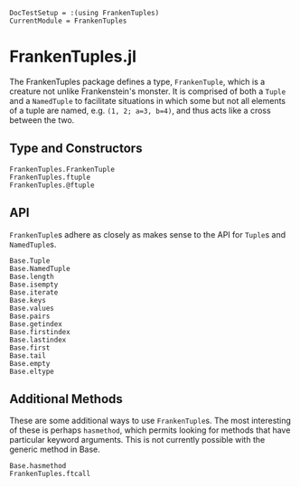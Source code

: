 ```@meta
DocTestSetup = :(using FrankenTuples)
CurrentModule = FrankenTuples
```

# FrankenTuples.jl

The FrankenTuples package defines a type, `FrankenTuple`, which is a creature not unlike
Frankenstein's monster.
It is comprised of both a `Tuple` and a `NamedTuple` to facilitate situations in which
some but not all elements of a tuple are named, e.g. `(1, 2; a=3, b=4)`, and thus acts
like a cross between the two.

## Type and Constructors

```@docs
FrankenTuples.FrankenTuple
FrankenTuples.ftuple
FrankenTuples.@ftuple
```

## API

`FrankenTuple`s adhere as closely as makes sense to the API for `Tuple`s and `NamedTuple`s.

```@docs
Base.Tuple
Base.NamedTuple
Base.length
Base.isempty
Base.iterate
Base.keys
Base.values
Base.pairs
Base.getindex
Base.firstindex
Base.lastindex
Base.first
Base.tail
Base.empty
Base.eltype
```

## Additional Methods

These are some additional ways to use `FrankenTuple`s.
The most interesting of these is perhaps `hasmethod`, which permits looking for methods
that have particular keyword arguments.
This is not currently possible with the generic method in Base.

```@docs
Base.hasmethod
FrankenTuples.ftcall
```
